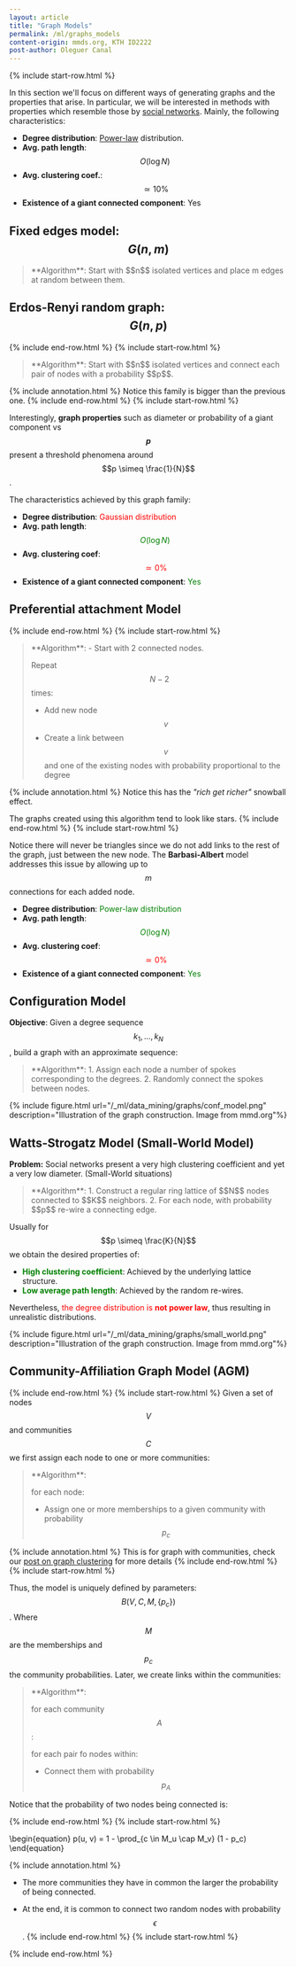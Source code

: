 ```yaml
---
layout: article
title: "Graph Models"
permalink: /ml/graphs_models
content-origin: mmds.org, KTH ID2222
post-author: Oleguer Canal
---
```

<!--
Disclaimer and authorship:
This article is provided for free only for your personal informational and entertainment purposes. No commercial use of it is allowed.

Please note there might be mistakes. We would be grateful to receive (constructive) criticism if you spot any. You can reach us at: ai.campus.ai@gmail.com or directly open an issue on our github repo: https://github.com/CampusAI/CampusAI.github.io

If considering to use the text please cite the original author/s of the lecture/paper.
Furthermore, please acknowledge our work by adding a link to our website: https://campusai.github.io/ and citing our names: Oleguer Canal and Federico Taschin.
-->
{% include start-row.html %}

In this section we'll focus on different ways of generating graphs and the properties that arise.
In particular, we will be interested in methods with properties which resemble those by [social networks](http://erichorvitz.com/msn-paper.pdf).
Mainly, the following characteristics:

- **Degree distribution**: [Power-law](https://en.wikipedia.org/wiki/Power_law) distribution.
- **Avg. path length**: $$O(\log N)$$
- **Avg. clustering coef.**: $$\simeq 10\%$$
- **Existence of a giant connected component**: Yes

## Fixed edges model: $$G(n, m)$$

<blockquote markdown="1">
**Algorithm**:
Start with $$n$$ isolated vertices and place m edges at random between them.
</blockquote>

## Erdos-Renyi random graph: $$G(n, p)$$

{% include end-row.html %}
{% include start-row.html %}
<blockquote markdown="1">
**Algorithm**:
Start with $$n$$ isolated vertices and connect each pair of nodes with a probability $$p$$.
</blockquote>

{% include annotation.html %}
Notice this family is bigger than the previous one.
{% include end-row.html %}
{% include start-row.html %}

Interestingly, **graph properties** such as diameter or probability of a giant component vs **$$p$$** present a threshold phenomena around $$p \simeq \frac{1}{N}$$.

The characteristics achieved by this graph family:

- **Degree distribution**: <span style="color:red">Gaussian distribution</span>
- **Avg. path length**: <span style="color:green">$$O(\log N)$$</span>
- **Avg. clustering coef**: <span style="color:red">$$\simeq 0\%$$</span>
- **Existence of a giant connected component**: <span style="color:green">Yes</span>

## Preferential attachment Model

{% include end-row.html %}
{% include start-row.html %}
<blockquote markdown="1">
**Algorithm**:
- Start with 2 connected nodes.

Repeat $$N-2$$ times:
- Add new node $$v$$
- Create a link between $$v$$ and one of the existing nodes with probability proportional to the degree
</blockquote>

{% include annotation.html %}
Notice this has the _"rich get richer"_ snowball effect.

The graphs created using this algorithm tend to look like stars.
{% include end-row.html %}
{% include start-row.html %}

Notice there will never be triangles since we do not add links to the rest of the graph, just between the new node.
The **Barbasi-Albert** model addresses this issue by allowing up to $$m$$ connections for each added node.

- **Degree distribution**: <span style="color:green">Power-law distribution</span>
- **Avg. path length**: <span style="color:green">$$O(\log N)$$</span>
- **Avg. clustering coef**: <span style="color:red">$$\simeq 0\%$$</span>
- **Existence of a giant connected component**: <span style="color:green">Yes</span>

## Configuration Model

**Objective**: Given a degree sequence $$k_1, ..., k_N$$, build a graph with an approximate sequence:

<blockquote markdown="1">
**Algorithm**:
1. Assign each node a number of spokes corresponding to the degrees.
2. Randomly connect the spokes between nodes.
</blockquote>

{% include figure.html url="/_ml/data_mining/graphs/conf_model.png" description="Illustration of the graph construction. Image from mmd.org"%}

## Watts-Strogatz Model (Small-World Model)

**Problem:** Social networks present a very high clustering coefficient and yet a very low diameter. (Small-World situations)

<blockquote markdown="1">
**Algorithm**:
1. Construct a regular ring lattice of $$N$$ nodes connected to $$K$$ neighbors.
2. For each node, with probability $$p$$ re-wire a connecting edge.
</blockquote>

Usually for $$p \simeq \frac{K}{N}$$ we obtain the desired properties of:
- <span style="color:green">**High clustering coefficient**</span>: Achieved by the underlying lattice structure.
- <span style="color:green">**Low average path length**</span>: Achieved by the random re-wires.

Nevertheless, <span style="color:red">the degree distribution is **not power law**</span>, thus resulting in unrealistic distributions.

{% include figure.html url="/_ml/data_mining/graphs/small_world.png" description="Illustration of the graph construction. Image from mmd.org"%}

## Community-Affiliation Graph Model (AGM)

{% include end-row.html %}
{% include start-row.html %}
Given a set of nodes $$V$$ and communities $$C$$ we first assign each node to one or more communities:

<blockquote markdown="1">
**Algorithm**:

for each node:
- Assign one or more memberships to a given community with probability $$p_c$$
</blockquote>


{% include annotation.html %}
This is for graph with communities, check our [post on graph clustering](/ml/graphs_clustering) for more details
{% include end-row.html %}
{% include start-row.html %}

Thus, the model is uniquely defined by parameters: $$B (V, C, M, \{p_c\})$$.
Where $$M$$ are the memberships and $$p_c$$ the community probabilities.
Later, we create links within the communities:


<blockquote markdown="1">
**Algorithm**:

for each community $$A$$:

for each pair fo nodes within:
- Connect them with probability $$p_A$$
</blockquote>

Notice that the probability of two nodes being connected is:

{% include end-row.html %}
{% include start-row.html %}

\begin{equation}
p(u, v) = 1 - \prod_{c \in M_u \cap M_v} (1 - p_c)
\end{equation}

{% include annotation.html %}
- The more communities they have in common the larger the probability of being connected.
<!-- - The bigger the community (larger $$p_c$$), the smaller -->
- At the end, it is common to connect two random nodes with probability $$\epsilon$$.
{% include end-row.html %}
{% include start-row.html %}



{% include end-row.html %}
